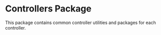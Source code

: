 # Controllers Package
This package contains common controller utilities and packages for each controller.

